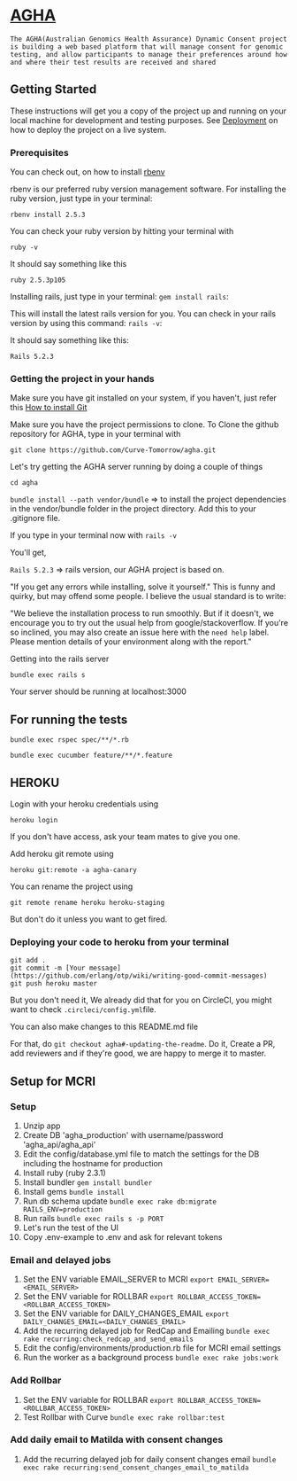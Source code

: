 # [AGHA](https://circleci.com/gh/Curve-Tomorrow/agha/tree/master)

`The AGHA(Australian Genomics Health Assurance) Dynamic Consent project is building a web based platform that will manage consent for genomic testing, and allow participants to manage their preferences around how and where their test results are received and shared`

## Getting Started

These instructions will get you a copy of the project up and running on your local machine for development and testing purposes. See [Deployment](#deployment) on how to deploy the project on a live system.

### Prerequisites
You can check out, on how to install [rbenv](https://github.com/rbenv/rbenv)

rbenv is our preferred ruby version management software.
For installing the ruby version, just type in your terminal:
 
`rbenv install 2.5.3`

You can check your ruby version by hitting your terminal with 

`ruby -v`
 
It should say something like this

`ruby 2.5.3p105`

Installing rails, just type in your terminal:
`gem install rails`:

This will install the latest rails version for you. 
You can check in your rails version by using this command:
 `rails -v`:

It should say something like this:

`Rails 5.2.3`


### Getting the project in your hands

Make sure you have git installed on your system, if you haven't, just refer this [How to install Git](https://git-scm.com/book/en/v2/Getting-Started-Installing-Git)

Make sure you have the project permissions to clone. To Clone the github repository for AGHA, type in your terminal with

`git clone https://github.com/Curve-Tomorrow/agha.git`

Let's try getting the AGHA server running by doing a couple of things

`cd agha`

`bundle install --path vendor/bundle` => to install the project dependencies in the vendor/bundle folder in the project directory. Add this to your .gitignore file.

If you type in your terminal now with
 `rails -v`
 
You'll get,

`Rails 5.2.3` => rails version, our AGHA project is based on.
 
"If you get any errors while installing, solve it yourself."
This is funny and quirky, but may offend some people. I believe the usual standard is to write:

"We believe the installation process to run smoothly. But if it doesn't, we encourage you to try out the usual help from google/stackoverflow. If you're so inclined, you may also create an issue here with the `need help` label. Please mention details of your environment along with the report."


Getting into the rails server

`bundle exec rails s`

Your server should be running at localhost:3000

## For running the tests 
`bundle exec rspec spec/**/*.rb`

`bundle exec cucumber feature/**/*.feature`

## HEROKU
Login with your heroku credentials using

`heroku login`

If you don't have access, ask your team mates to give you one.

Add heroku git remote using

`heroku git:remote -a agha-canary`

You can rename the project using 

`git remote rename heroku heroku-staging`

But don't do it unless you want to get fired.

### Deploying your code to heroku from your terminal
```shell
git add .
git commit -m [Your message](https://github.com/erlang/otp/wiki/writing-good-commit-messages)
git push heroku master
```

But you don't need it, We already did that for you on CircleCI, you might want to check `.circleci/config.yml`file.

You can also make changes to this README.md file

For that, do `git checkout agha#-updating-the-readme`. Do it, Create a PR, add reviewers and if they're good, we are happy to merge it to master.


## Setup for MCRI

### Setup
 1. Unzip app
 1. Create DB 'agha_production' with username/password 'agha_api/agha_api' 
 1. Edit the config/database.yml file to match the settings for the DB including the hostname for production
 1. Install ruby (ruby 2.3.1)
 1. Install bundler `gem install bundler`
 1. Install gems `bundle install`
 1. Run db schema update `bundle exec rake db:migrate RAILS_ENV=production`
 1. Run rails `bundle exec rails s -p PORT`
 1. Let's run the test of the UI
 1. Copy .env-example to .env and ask for relevant tokens
 
### Email and delayed jobs
 1. Set the ENV variable EMAIL_SERVER to MCRI `export EMAIL_SERVER=<EMAIL_SERVER>`
 1. Set the ENV variable for ROLLBAR `export ROLLBAR_ACCESS_TOKEN=<ROLLBAR_ACCESS_TOKEN>`
 1. Set the ENV variable for DAILY_CHANGES_EMAIL `export DAILY_CHANGES_EMAIL=<DAILY_CHANGES_EMAIL>`
 1. Add the recurring delayed job for RedCap and Emailing `bundle exec rake recurring:check_redcap_and_send_emails`
 1. Edit the config/environments/production.rb file for MCRI email settings
 1. Run the worker as a background process `bundle exec rake jobs:work`
 
### Add Rollbar
 1. Set the ENV variable for ROLLBAR `export ROLLBAR_ACCESS_TOKEN=<ROLLBAR_ACCESS_TOKEN>`
 1. Test Rollbar with Curve `bundle exec rake rollbar:test`

### Add daily email to Matilda with consent changes
 1. Add the recurring delayed job for daily consent changes email `bundle exec rake recurring:send_consent_changes_email_to_matilda`
